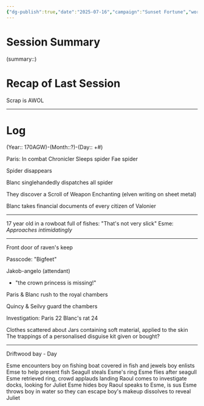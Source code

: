 ```yaml
---
{"dg-publish":true,"date":"2025-07-16","campaign":"Sunset Fortune","world":"Tor","game_date":null,"type":"session","location":null,"characters":["Chronicler","Paris","Esme"],"tags":["session","VoR"],"icon":"FasFileLines","permalink":"/valor-of-rain/sessions/4-01-06/","dgPassFrontmatter":true,"created":"2025-07-16T17:13:14.333+09:30","updated":"2025-07-22T12:53:02.859+09:30"}
---
```



# Session Summary
(summary::)
# Recap of Last Session
Scrap is AWOL

---
# Log
(Year:: 170AGW)-(Month::?)-(Day:: +#)

Paris:
	In combat
Chronicler
	Sleeps spider
	Fae spider

Spider disappears

Blanc singlehandedly dispatches all spider

They discover a Scroll of Weapon Enchanting (elven writing on sheet metal)

Blanc takes financial documents of every citizen of Valonier

---
17 year old in a rowboat full of fishes:
	"That's not very slick"
Esme:
	*Approaches intimidatingly*

---
Front door of raven's keep

Passcode: "Bigfeet"

Jakob-angelo (attendant)
- "the crown princess is missing!"

Paris & Blanc rush to the royal chambers

Quincy & Seilvy guard the chambers

Investigation:
	Paris 22
	Blanc's rat 24

Clothes scattered about
Jars containing soft material, applied to the skin
The trappings of a personalised disguise kit
	given or bought?

---
Driftwood bay - Day

Esme encounters boy on fishing boat covered in fish and jewels
boy enlists Emse to help present fish
Seagull steals Esme's ring
Esme flies after seagull
Esme retrieved ring, crowd applauds landing
Raoul comes to investigate docks, looking for Juliet
Esme hides boy
Raoul speaks to Esme, is sus
Esme throws boy in water so they can escape
boy's makeup dissolves to reveal Juliet